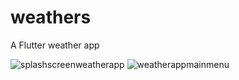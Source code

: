 # weathers

A Flutter weather app


![splashscreenweatherapp](https://github.com/alihanK/weathers/assets/82571528/2ee795ae-58cb-4960-aa3c-cc99b06e7fd7)
![weatherappmainmenu](https://github.com/alihanK/weathers/assets/82571528/f3bcdf9e-893f-4bdc-a491-ae28f3179374)
